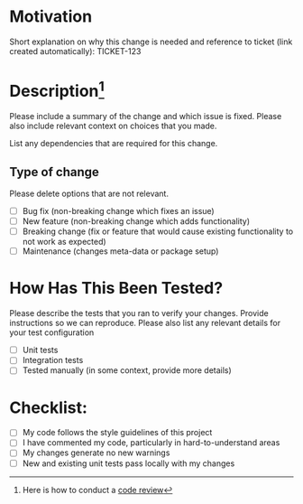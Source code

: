 # Motivation

Short explanation on why this change is needed and reference to ticket (link created automatically): TICKET-123

# Description[^1]

Please include a summary of the change and which issue is fixed. Please also include relevant context on choices that you made. 

List any dependencies that are required for this change.

## Type of change

Please delete options that are not relevant.

- [ ] Bug fix (non-breaking change which fixes an issue)
- [ ] New feature (non-breaking change which adds functionality)
- [ ] Breaking change (fix or feature that would cause existing functionality to not work as expected)
- [ ] Maintenance (changes meta-data or package setup)

# How Has This Been Tested?

Please describe the tests that you ran to verify your changes. Provide instructions so we can reproduce. Please also list any relevant details for your test configuration

- [ ] Unit tests
- [ ] Integration tests
- [ ] Tested manually (in some context, provide more details)

# Checklist:

- [ ] My code follows the style guidelines of this project
- [ ] I have commented my code, particularly in hard-to-understand areas
- [ ] My changes generate no new warnings
- [ ] New and existing unit tests pass locally with my changes

[^1]: Here is how to conduct a [code review](https://katanaos.atlassian.net/wiki/spaces/EN/pages/82116626/How+to+conduct+Code+Review)
